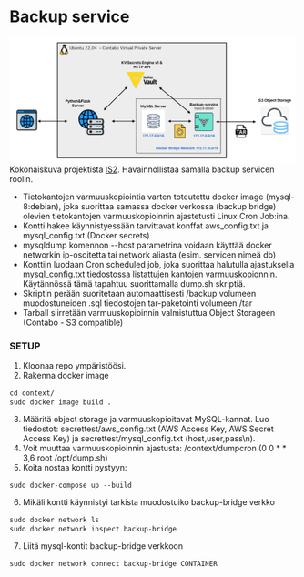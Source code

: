 # Backup service

![Architecture](https://github.com/elmerihyvonen/ImageService/blob/IS2/IS2.png?raw=true)
Kokonaiskuva projektista [IS2](https://github.com/elmerihyvonen/ImageService/tree/IS2). Havainnollistaa samalla backup servicen roolin.



* Tietokantojen varmuuskopiointia varten toteutettu docker image (mysql-8:debian), joka suorittaa samassa docker verkossa (backup bridge) olevien tietokantojen varmuuskopioinnin ajastetusti Linux Cron Job:ina. 
* Kontti hakee käynnistyessään tarvittavat konffat aws_config.txt ja mysql_config.txt (Docker secrets)
* mysqldump komennon --host parametrina voidaan käyttää docker networkin ip-osoitetta tai network aliasta (esim. servicen nimeä db)
* Konttiin luodaan Cron scheduled job, joka suorittaa halutulla ajastuksella mysql_config.txt tiedostossa listattujen kantojen varmuuskopionnin. Käytännössä tämä tapahtuu suorittamalla dump.sh skriptiä. 
* Skriptin perään suoritetaan automaattisesti /backup volumeen muodostuneiden .sql tiedostojen tar-paketointi volumeen /tar
* Tarball siirretään varmuuskopioinnin valmistuttua Object Storageen (Contabo - S3 compatible)

### SETUP

1. Kloonaa repo ympäristöösi.
2. Rakenna docker image
```Shell
cd context/
sudo docker image build .
```
3. Määritä object storage ja varmuuskopioitavat MySQL-kannat. Luo tiedostot: secrettest/aws_config.txt (AWS Access Key, AWS Secret Access Key) ja secrettest/mysql_config.txt (host,user,pass\n). 
4. Voit muuttaa varmuuskopioinnin ajastusta: /context/dumpcron (0 0 * * 3,6 root /opt/dump.sh)
5. Koita nostaa kontti pystyyn: 
```Shell
sudo docker-compose up --build
```
6. Mikäli kontti käynnistyi tarkista muodostuiko backup-bridge verkko 
```Shell
sudo docker network ls
sudo docker network inspect backup-bridge
```
7. Liitä mysql-kontit backup-bridge verkkoon
```Shell
sudo docker network connect backup-bridge CONTAINER
```

